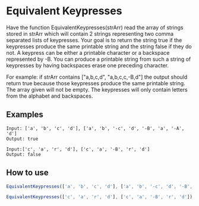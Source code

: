 # Equivalent Keypresses

Have the function EquivalentKeypresses(strArr) read the array of strings stored in strArr which will contain 2
strings representing two comma separated lists of keypresses. Your goal is to return the string true if the
keypresses produce the same printable string and the string false if they do not. A keypress can be either a
printable character or a backspace represented by -B. You can produce a printable string from such a string of
keypresses by having backspaces erase one preceding character.

For example: if strArr contains ["a,b,c,d", "a,b,c,c,-B,d"] the output should return true because those keypresses
produce the same printable string. The array given will not be empty. The keypresses will only contain letters
from the alphabet and backspaces.

## Examples

```code
Input: ['a', 'b', 'c', 'd'], ['a', 'b', '-c', 'd', '-B', 'a', '-A', 'd']
Output: true

Input:['c', 'a', 'r', 'd'], ['c', 'a', '-B', 'r', 'd']
Output: false
```
## How to use

```javascript
EquivalentKeypresses(['a', 'b', 'c', 'd'], ['a', 'b', '-c', 'd', '-B', 'a', '-A', 'd']); // true

EquivalentKeypresses(['c', 'a', 'r', 'd'], ['c', 'a', '-B', 'r', 'd']); // false
```